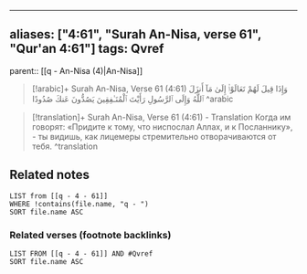 
---
aliases: ["4:61", "Surah An-Nisa, verse 61", "Qur'an 4:61"]
tags: Qvref
---

parent:: [[q - An-Nisa (4)|An-Nisa]]

> [!arabic]+ Surah An-Nisa, Verse 61 (4:61)
> <span class="quran-arabic">وَإِذَا قِيلَ لَهُمْ تَعَالَوْا۟ إِلَىٰ مَآ أَنزَلَ ٱللَّهُ وَإِلَى ٱلرَّسُولِ رَأَيْتَ ٱلْمُنَـٰفِقِينَ يَصُدُّونَ عَنكَ صُدُودًا</span>
^arabic

> [!translation]+ Surah An-Nisa, Verse 61 (4:61) - Translation
> Когда им говорят: «Придите к тому, что ниспослал Аллах, и к Посланнику», - ты видишь, как лицемеры стремительно отворачиваются от тебя.
^translation



## Related notes
```dataview
LIST from [[q - 4 - 61]]
WHERE !contains(file.name, "q - ")
SORT file.name ASC
```

### Related verses (footnote backlinks)
```dataview
LIST FROM [[q - 4 - 61]] AND #Qvref
SORT file.name ASC
```

